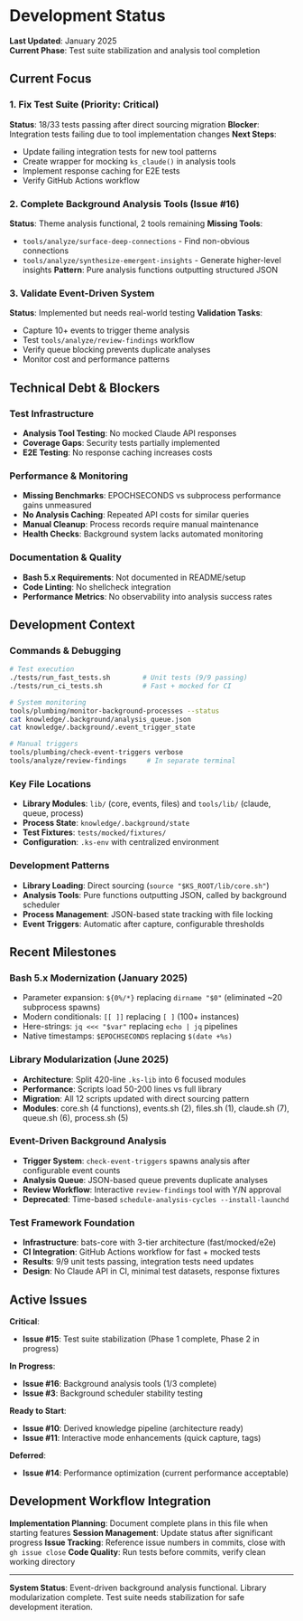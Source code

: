 # Development Status

**Last Updated**: January 2025  
**Current Phase**: Test suite stabilization and analysis tool completion

## Current Focus

### 1. Fix Test Suite (Priority: Critical)
**Status**: 18/33 tests passing after direct sourcing migration
**Blocker**: Integration tests failing due to tool implementation changes
**Next Steps**:
- Update failing integration tests for new tool patterns
- Create wrapper for mocking `ks_claude()` in analysis tools
- Implement response caching for E2E tests
- Verify GitHub Actions workflow

### 2. Complete Background Analysis Tools (Issue #16)
**Status**: Theme analysis functional, 2 tools remaining
**Missing Tools**:
- `tools/analyze/surface-deep-connections` - Find non-obvious connections
- `tools/analyze/synthesize-emergent-insights` - Generate higher-level insights
**Pattern**: Pure analysis functions outputting structured JSON

### 3. Validate Event-Driven System
**Status**: Implemented but needs real-world testing
**Validation Tasks**:
- Capture 10+ events to trigger theme analysis
- Test `tools/analyze/review-findings` workflow
- Verify queue blocking prevents duplicate analyses
- Monitor cost and performance patterns

## Technical Debt & Blockers

### Test Infrastructure
- **Analysis Tool Testing**: No mocked Claude API responses
- **Coverage Gaps**: Security tests partially implemented
- **E2E Testing**: No response caching increases costs

### Performance & Monitoring
- **Missing Benchmarks**: EPOCHSECONDS vs subprocess performance gains unmeasured
- **No Analysis Caching**: Repeated API costs for similar queries
- **Manual Cleanup**: Process records require manual maintenance
- **Health Checks**: Background system lacks automated monitoring

### Documentation & Quality
- **Bash 5.x Requirements**: Not documented in README/setup
- **Code Linting**: No shellcheck integration
- **Performance Metrics**: No observability into analysis success rates

## Development Context

### Commands & Debugging
```bash
# Test execution
./tests/run_fast_tests.sh        # Unit tests (9/9 passing)
./tests/run_ci_tests.sh          # Fast + mocked for CI

# System monitoring  
tools/plumbing/monitor-background-processes --status
cat knowledge/.background/analysis_queue.json
cat knowledge/.background/.event_trigger_state

# Manual triggers
tools/plumbing/check-event-triggers verbose
tools/analyze/review-findings     # In separate terminal
```

### Key File Locations
- **Library Modules**: `lib/` (core, events, files) and `tools/lib/` (claude, queue, process)
- **Process State**: `knowledge/.background/state`
- **Test Fixtures**: `tests/mocked/fixtures/`
- **Configuration**: `.ks-env` with centralized environment

### Development Patterns
- **Library Loading**: Direct sourcing (`source "$KS_ROOT/lib/core.sh"`)
- **Analysis Tools**: Pure functions outputting JSON, called by background scheduler
- **Process Management**: JSON-based state tracking with file locking
- **Event Triggers**: Automatic after capture, configurable thresholds

## Recent Milestones

### Bash 5.x Modernization (January 2025)
- Parameter expansion: `${0%/*}` replacing `dirname "$0"` (eliminated ~20 subprocess spawns)
- Modern conditionals: `[[ ]]` replacing `[ ]` (100+ instances)
- Here-strings: `jq <<< "$var"` replacing `echo | jq` pipelines
- Native timestamps: `$EPOCHSECONDS` replacing `$(date +%s)`

### Library Modularization (June 2025)
- **Architecture**: Split 420-line `.ks-lib` into 6 focused modules
- **Performance**: Scripts load 50-200 lines vs full library
- **Migration**: All 12 scripts updated with direct sourcing pattern
- **Modules**: core.sh (4 functions), events.sh (2), files.sh (1), claude.sh (7), queue.sh (6), process.sh (5)

### Event-Driven Background Analysis
- **Trigger System**: `check-event-triggers` spawns analysis after configurable event counts
- **Analysis Queue**: JSON-based queue prevents duplicate analyses
- **Review Workflow**: Interactive `review-findings` tool with Y/N approval
- **Deprecated**: Time-based `schedule-analysis-cycles --install-launchd`

### Test Framework Foundation  
- **Infrastructure**: bats-core with 3-tier architecture (fast/mocked/e2e)
- **CI Integration**: GitHub Actions workflow for fast + mocked tests
- **Results**: 9/9 unit tests passing, integration tests need updates
- **Design**: No Claude API in CI, minimal test datasets, response fixtures

## Active Issues

**Critical**:
- **Issue #15**: Test suite stabilization (Phase 1 complete, Phase 2 in progress)

**In Progress**:  
- **Issue #16**: Background analysis tools (1/3 complete)
- **Issue #3**: Background scheduler stability testing

**Ready to Start**:
- **Issue #10**: Derived knowledge pipeline (architecture ready)
- **Issue #11**: Interactive mode enhancements (quick capture, tags)

**Deferred**:
- **Issue #14**: Performance optimization (current performance acceptable)

## Development Workflow Integration

**Implementation Planning**: Document complete plans in this file when starting features
**Session Management**: Update status after significant progress
**Issue Tracking**: Reference issue numbers in commits, close with `gh issue close`
**Code Quality**: Run tests before commits, verify clean working directory

---

**System Status**: Event-driven background analysis functional. Library modularization complete. Test suite needs stabilization for safe development iteration.